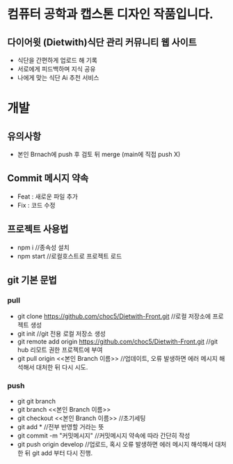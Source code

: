 # 컴퓨터 공학과 캡스톤 디자인 작품입니다.

## 다이어윗 (Dietwith)식단 관리 커뮤니티 웹 사이트
- 식단을 간편하게 업로드 해 기록
- 서로에게 피드백하며 지식 공유
- 나에게 맞는 식단 Ai 추천 서비스

# 개발

## 유의사항
- 본인 Brnach에 push 후 검토 뒤 merge (main에 직접 push X)

## Commit 메시지 약속
- Feat : 새로운 파일 추가
- Fix : 코드 수정

## 프로젝트 사용법
- npm i //종속성 설치
- npm start //로컬호스트로 프로젝트 로드

## git 기본 문법
### pull
- git clone https://github.com/choc5/Dietwith-Front.git //로컬 저장소에 프로젝트 생성
- git init //git 전용 로컬 저장소 생성
- git remote add origin https://github.com/choc5/Dietwith-Front.git //git hub 리모트 권한 프로젝트에 부여
- git pull origin <<본인 Branch 이름>> //업데이트, 오류 발생하면 에러 메시지 해석해서 대처한 뒤 다시 시도.
  
### push
- git git branch 
- git branch <<본인 Branch 이름>>
- git checkout <<본인 Branch 이름>> //초기세팅
- git add * //전부 반영할 거라는 뜻
- git commit -m "커밋메시지" //커밋메시지 약속에 따라 간단히 작성
- git push origin develop //업로드, 혹시 오류 발생하면 에러 메시지 해석해서 대처한 뒤 git add 부터 다시 진행.
  

